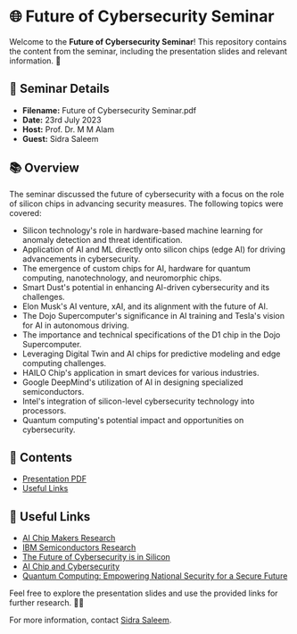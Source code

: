 # 🌐 Future of Cybersecurity Seminar

Welcome to the **Future of Cybersecurity Seminar**! This repository contains the content from the seminar, including the presentation slides and relevant information. 🚀

## 📅 Seminar Details

- **Filename:** Future of Cybersecurity Seminar.pdf
- **Date:** 23rd July 2023
- **Host:** Prof. Dr. M M Alam
- **Guest:** Sidra Saleem

## 📚 Overview

The seminar discussed the future of cybersecurity with a focus on the role of silicon chips in advancing security measures. The following topics were covered:

- Silicon technology's role in hardware-based machine learning for anomaly detection and threat identification.
- Application of AI and ML directly onto silicon chips (edge AI) for driving advancements in cybersecurity.
- The emergence of custom chips for AI, hardware for quantum computing, nanotechnology, and neuromorphic chips.
- Smart Dust's potential in enhancing AI-driven cybersecurity and its challenges.
- Elon Musk's AI venture, xAI, and its alignment with the future of AI.
- The Dojo Supercomputer's significance in AI training and Tesla's vision for AI in autonomous driving.
- The importance and technical specifications of the D1 chip in the Dojo Supercomputer.
- Leveraging Digital Twin and AI chips for predictive modeling and edge computing challenges.
- HAILO Chip's application in smart devices for various industries.
- Google DeepMind's utilization of AI in designing specialized semiconductors.
- Intel's integration of silicon-level cybersecurity technology into processors.
- Quantum computing's potential impact and opportunities on cybersecurity.

## 📑 Contents

- [Presentation PDF](Future%20of%20Cybersecurity%20Seminar.pdf)
- [Useful Links](#useful-links)

## 🔗 Useful Links

- [AI Chip Makers Research](https://research.aimultiple.com/ai-chip-makers/)
- [IBM Semiconductors Research](https://research.ibm.com/blog/ibm-semiconductors-research)
- [The Future of Cybersecurity is in Silicon](https://www.orfonline.org/research/the-future-of-cybersecurity-is-in-silicon/)
- [AI Chip and Cybersecurity](https://www.uscybersecurity.net/ai-chip/)
- [Quantum Computing: Empowering National Security for a Secure Future](https://www.claws.in/quantum-computing-empowering-national-security-for-a-secure-future/)

Feel free to explore the presentation slides and use the provided links for further research. 🕵️‍♀️


For more information, contact [Sidra Saleem](mailto:sidrasaleem296@gmail.com).
